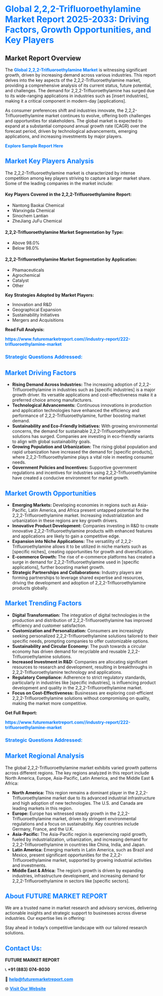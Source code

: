 <h1 style="color: #007BFF;">Global 2,2,2-Trifluoroethylamine Market Report 2025-2033: Driving Factors, Growth Opportunities, and Key Players</h1>

<section id="overview">
<h2>Market Report Overview</h2>
<p>The <a href="https://www.futuremarketreport.com//industry-report/222-trifluoroethylamine-market" style="color: #007BFF; text-decoration: none;"><strong>Global 2,2,2-Trifluoroethylamine Market</strong></a> is witnessing significant growth, driven by increasing demand across various industries. This report delves into the key aspects of the 2,2,2-Trifluoroethylamine market, providing a comprehensive analysis of its current status, future potential, and challenges. The demand for 2,2,2-Trifluoroethylamine has surged due to its wide-ranging applications in industries such as [insert industries], making it a critical component in modern-day [applications].</p>
<p>As consumer preferences shift and industries innovate, the 2,2,2-Trifluoroethylamine market continues to evolve, offering both challenges and opportunities for stakeholders. The global market is expected to expand at a substantial compound annual growth rate (CAGR) over the forecast period, driven by technological advancements, emerging applications, and increasing investments by major players.</p>
</section>

<section id="overview">
<p><a href="https://www.futuremarketreport.com//request-sample/reportId=46937" style="color: #007BFF; text-decoration: none;"><strong>Explore Sample Report Here</strong></a></p>
</section>

<section id="key-players">
<h2 style="color: #007BFF;">Market Key Players Analysis</h2>
<p>The 2,2,2-Trifluoroethylamine market is characterized by intense competition among key players striving to capture a larger market share. Some of the leading companies in the market include:</p>
<h4>Key Players Covered in the 2,2,2-Trifluoroethylamine Report:</h4>
<ul><li>Nantong Baokai Chemical</li><li>Wanxingda Chemical</li><li>Sinochem Lantian</li><li>ZheJiang JuFu Chemical</li></ul>
<h4>2,2,2-Trifluoroethylamine Market Segmentation by Type:</h4>
<ul><li>Above 98.0%</li><li>Below 98.0%</li></ul>

<h4>2,2,2-Trifluoroethylamine Market Segmentation by Application:</h4>
<ul><li>Phamaceuticals</li><li>Agrochemical</li><li>Catalyst</li><li>Other</li></ul>
<p><strong>Key Strategies Adopted by Market Players:</strong></p>
<ul>
<li>Innovation and R&D</li>
<li>Geographical Expansion</li>
<li>Sustainability Initiatives</li>
<li>Mergers and Acquisitions</li>
</ul>
</section>

<section>
<p><strong>Read Full Analysis: </strong></p><a href="https://www.futuremarketreport.com//industry-report/222-trifluoroethylamine-market" style="color: #007BFF; text-decoration: none;"><strong>https://www.futuremarketreport.com//industry-report/222-trifluoroethylamine-market</strong></a>
<h3 style="color: #007BFF;">Strategic Questions Addressed:</h3>
</section>

<section id="driving-factors">
<h2 style="color: #007BFF;">Market Driving Factors</h2>
<ul>
<li><strong>Rising Demand Across Industries:</strong> The increasing adoption of 2,2,2-Trifluoroethylamine in industries such as [specific industries] is a major growth driver. Its versatile applications and cost-effectiveness make it a preferred choice among manufacturers.</li>
<li><strong>Technological Advancements:</strong> Continuous innovations in production and application technologies have enhanced the efficiency and performance of 2,2,2-Trifluoroethylamine, further boosting market demand.</li>
<li><strong>Sustainability and Eco-Friendly Initiatives:</strong> With growing environmental concerns, the demand for sustainable 2,2,2-Trifluoroethylamine solutions has surged. Companies are investing in eco-friendly variants to align with global sustainability goals.</li>
<li><strong>Growing Population and Urbanization:</strong> The rising global population and rapid urbanization have increased the demand for [specific products], where 2,2,2-Trifluoroethylamine plays a vital role in meeting consumer needs.</li>
<li><strong>Government Policies and Incentives:</strong> Supportive government regulations and incentives for industries using 2,2,2-Trifluoroethylamine have created a conducive environment for market growth.</li>
</ul>
</section>

<section id="growth-opportunities">
<h2 style="color: #007BFF;">Market Growth Opportunities</h2>
<ul>
<li><strong>Emerging Markets:</strong> Developing economies in regions such as Asia-Pacific, Latin America, and Africa present untapped potential for the 2,2,2-Trifluoroethylamine market. Increasing industrialization and urbanization in these regions are key growth drivers.</li>
<li><strong>Innovative Product Development:</strong> Companies investing in R&D to create innovative 2,2,2-Trifluoroethylamine products with enhanced features and applications are likely to gain a competitive edge.</li>
<li><strong>Expansion into Niche Applications:</strong> The versatility of 2,2,2-Trifluoroethylamine allows it to be utilized in niche markets such as [specific niches], creating opportunities for growth and diversification.</li>
<li><strong>E-commerce Growth:</strong> The rise of e-commerce platforms has created a surge in demand for 2,2,2-Trifluoroethylamine used in [specific applications], further boosting market growth.</li>
<li><strong>Strategic Partnerships and Collaborations:</strong> Industry players are forming partnerships to leverage shared expertise and resources, driving the development and adoption of 2,2,2-Trifluoroethylamine products globally.</li>
</ul>
</section>

<section id="trending-factors">
<h2 style="color: #007BFF;">Market Trending Factors</h2>
<ul>
<li><strong>Digital Transformation:</strong> The integration of digital technologies in the production and distribution of 2,2,2-Trifluoroethylamine has improved efficiency and customer satisfaction.</li>
<li><strong>Customization and Personalization:</strong> Consumers are increasingly seeking personalized 2,2,2-Trifluoroethylamine solutions tailored to their specific needs, prompting companies to offer customizable options.</li>
<li><strong>Sustainability and Circular Economy:</strong> The push towards a circular economy has driven demand for recyclable and reusable 2,2,2-Trifluoroethylamine solutions.</li>
<li><strong>Increased Investment in R&D:</strong> Companies are allocating significant resources to research and development, resulting in breakthroughs in 2,2,2-Trifluoroethylamine technology and applications.</li>
<li><strong>Regulatory Compliance:</strong> Adherence to strict regulatory standards, particularly in industries like [specific industries], is influencing product development and quality in the 2,2,2-Trifluoroethylamine market.</li>
<li><strong>Focus on Cost-Effectiveness:</strong> Businesses are exploring cost-efficient 2,2,2-Trifluoroethylamine solutions without compromising on quality, making the market more competitive.</li>
</ul>
</section>

<section>
<p><strong>Get Full Report: </strong></p><a href="https://www.futuremarketreport.com//industry-report/222-trifluoroethylamine-market" style="color: #007BFF; text-decoration: none;"><strong>https://www.futuremarketreport.com//industry-report/222-trifluoroethylamine-market</strong></a>
<h3 style="color: #007BFF;">Strategic Questions Addressed:</h3>
</section>


<section id="regional-analysis">
<h2 style="color: #007BFF;">Market Regional Analysis</h2>
<p>The global 2,2,2-Trifluoroethylamine market exhibits varied growth patterns across different regions. The key regions analyzed in this report include North America, Europe, Asia-Pacific, Latin America, and the Middle East & Africa:</p>
<ul>
<li><strong>North America:</strong> This region remains a dominant player in the 2,2,2-Trifluoroethylamine market due to its advanced industrial infrastructure and high adoption of new technologies. The U.S. and Canada are leading markets in this region.</li>
<li><strong>Europe:</strong> Europe has witnessed steady growth in the 2,2,2-Trifluoroethylamine market, driven by stringent environmental regulations and a focus on sustainability. Key countries include Germany, France, and the U.K.</li>
<li><strong>Asia-Pacific:</strong> The Asia-Pacific region is experiencing rapid growth, fueled by industrialization, urbanization, and increasing demand for 2,2,2-Trifluoroethylamine in countries like China, India, and Japan.</li>
<li><strong>Latin America:</strong> Emerging markets in Latin America, such as Brazil and Mexico, present significant opportunities for the 2,2,2-Trifluoroethylamine market, supported by growing industrial activities and investments.</li>
<li><strong>Middle East & Africa:</strong> The region’s growth is driven by expanding industries, infrastructure development, and increasing demand for 2,2,2-Trifluoroethylamine in sectors like [specific sectors].</li>
</ul>
</section>

<footer>
<h2 style="color: #007BFF;">About FUTURE MARKET REPORT</h2>
<p>We are a trusted name in market research and advisory services, delivering actionable insights and strategic support to businesses across diverse industries. Our expertise lies in offering:</p>

<p>Stay ahead in today’s competitive landscape with our tailored research solutions.</p>

<h2 style="color: #007BFF;">Contact Us:</h2>
<p><strong>FUTURE MARKET REPORT</strong></p>
<p>📞 <strong>+91 (883) 074-8030</strong></p>
<p>📧 <strong><a href="mailto:help@futuremarketreport.com" style="color: #007BFF;">help@futuremarketreport.com</a></strong></p>
<p>🌐 <strong><a href="https://www.futuremarketreport.com/" style="color: #007BFF;">Visit Our Website</a></strong></p>
</footer>